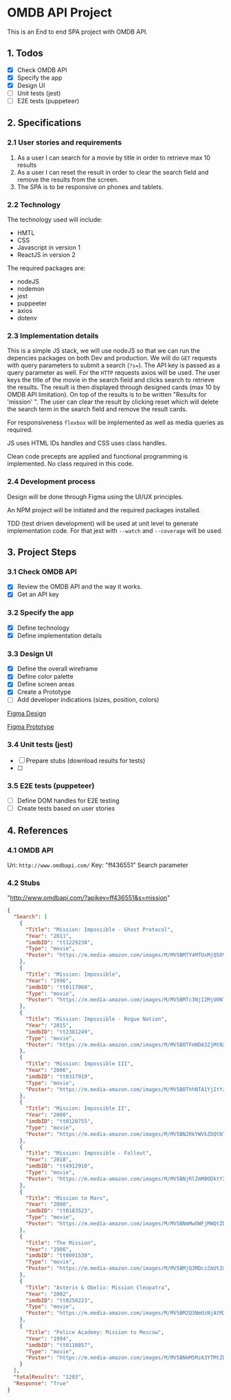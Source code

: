 # OMDB API Project

This is an End to end SPA project with OMDB API.

## 1. Todos

- [x] Check OMDB API
- [x] Specify the app
- [x] Design UI
- [ ] Unit tests (jest)
- [ ] E2E tests (puppeteer)

## 2. Specifications

### 2.1 User stories and requirements

1. As a user I can search for a movie by title in order to retrieve max 10 results
2. As a user I can reset the result in order to clear the search field and remove the results from the screen.
3. The SPA is to be responsive on phones and tablets.

### 2.2 Technology

The technology used will include:

- HMTL
- CSS
- Javascript in version 1
- ReactJS in version 2

The required packages are:

- nodeJS
- nodemon
- jest
- puppeeter
- axios
- dotenv

### 2.3 Implementation details

This is a simple JS stack, we will use nodeJS so that we can run the depencies packages on both Dev and production.
We will do `GET` requests with query parameters to submit a search (`?s=`). The API key is passed as a query parameter as well. For the `HTTP` requests axios will be used.
The user keys the title of the movie in the search field and clicks search to retrieve the results.
The result is then displayed through designed cards (max 10 by OMDB API limitation).
On top of the results is to be written "Results for 'mission' ".
The user can clear the result by clicking reset which will delete the search term in the search field and remove the result cards.

For responsiveness `flexbox` will be implemented as well as media queries as required.

JS uses HTML IDs handles and CSS uses class handles.

Clean code precepts are applied and functional programming is implemented. No class required in this code.

### 2.4 Development process

Design will be done through Figma using the UI/UX principles.

An NPM project will be initiated and the required packages installed.

TDD (test driven development) will be used at unit level to generate implementation code. For that jest with `--watch` and `--coverage` will be used.

## 3. Project Steps

### 3.1 Check OMDB API

- [x] Review the OMDB API and the way it works.
- [x] Get an API key

### 3.2 Specify the app

- [x] Define technology
- [x] Define implementation details

### 3.3 Design UI

- [x] Define the overall wireframe
- [x] Define color palette
- [x] Define screen areas
- [x] Create a Prototype
- [ ] Add developer indications (sizes, position, colors)

[Figma Design](https://www.figma.com/file/CGAdWFu6b72RaxUOST9M7V/omdb-api?node-id=0%3A1)

[Figma Prototype](https://www.figma.com/proto/CGAdWFu6b72RaxUOST9M7V/omdb-api?node-id=1%3A2&scaling=min-zoom&page-id=0%3A1&starting-point-node-id=1%3A2)

### 3.4 Unit tests (jest)

- [ ] Prepare stubs (download results for tests)
- [ ]

### 3.5 E2E tests (puppeteer)

- [ ] Define DOM handles for E2E testing
- [ ] Create tests based on user stories

## 4. References

### 4.1 OMDB API

Uri: `http://www.omdbapi.com/`
Key: "ff436551"
Search parameter

### 4.2 Stubs

"http://www.omdbapi.com/?apikey=ff436551&s=mission"

```json
{
  "Search": [
    {
      "Title": "Mission: Impossible - Ghost Protocol",
      "Year": "2011",
      "imdbID": "tt1229238",
      "Type": "movie",
      "Poster": "https://m.media-amazon.com/images/M/MV5BMTY4MTUxMjQ5OV5BMl5BanBnXkFtZTcwNTUyMzg5Ng@@._V1_SX300.jpg"
    },
    {
      "Title": "Mission: Impossible",
      "Year": "1996",
      "imdbID": "tt0117060",
      "Type": "movie",
      "Poster": "https://m.media-amazon.com/images/M/MV5BMTc3NjI2MjU0Nl5BMl5BanBnXkFtZTgwNDk3ODYxMTE@._V1_SX300.jpg"
    },
    {
      "Title": "Mission: Impossible - Rogue Nation",
      "Year": "2015",
      "imdbID": "tt2381249",
      "Type": "movie",
      "Poster": "https://m.media-amazon.com/images/M/MV5BOTFmNDA3ZjMtN2Y0MC00NDYyLWFlY2UtNTQ4OTQxMmY1NmVjXkEyXkFqcGdeQXVyNTg4NDQ4NDY@._V1_SX300.jpg"
    },
    {
      "Title": "Mission: Impossible III",
      "Year": "2006",
      "imdbID": "tt0317919",
      "Type": "movie",
      "Poster": "https://m.media-amazon.com/images/M/MV5BOThhNTA1YjItYzk2Ny00M2Y1LWJlYWUtZDQyZDU0YmY5Y2M5XkEyXkFqcGdeQXVyNjU0OTQ0OTY@._V1_SX300.jpg"
    },
    {
      "Title": "Mission: Impossible II",
      "Year": "2000",
      "imdbID": "tt0120755",
      "Type": "movie",
      "Poster": "https://m.media-amazon.com/images/M/MV5BN2RkYWVkZDQtNTMxMi00NWQ4LWE2ODctNmQzOWM2NjQzYzdlXkEyXkFqcGdeQXVyMjUzOTY1NTc@._V1_SX300.jpg"
    },
    {
      "Title": "Mission: Impossible - Fallout",
      "Year": "2018",
      "imdbID": "tt4912910",
      "Type": "movie",
      "Poster": "https://m.media-amazon.com/images/M/MV5BNjRlZmM0ODktY2RjNS00ZDdjLWJhZGYtNDljNWZkMGM5MTg0XkEyXkFqcGdeQXVyNjAwMjI5MDk@._V1_SX300.jpg"
    },
    {
      "Title": "Mission to Mars",
      "Year": "2000",
      "imdbID": "tt0183523",
      "Type": "movie",
      "Poster": "https://m.media-amazon.com/images/M/MV5BNmMwOWFjMWQtZDAzNC00MGM3LWI0Y2YtNTUxN2NkYTM1NjE1XkEyXkFqcGdeQXVyMjUzOTY1NTc@._V1_SX300.jpg"
    },
    {
      "Title": "The Mission",
      "Year": "1986",
      "imdbID": "tt0091530",
      "Type": "movie",
      "Poster": "https://m.media-amazon.com/images/M/MV5BMjQ3MDczZmUtZmFlMy00YzFlLTlmNmMtYTE2NTZiNTJjM2UzL2ltYWdlXkEyXkFqcGdeQXVyNTAyODkwOQ@@._V1_SX300.jpg"
    },
    {
      "Title": "Asterix & Obelix: Mission Cleopatra",
      "Year": "2002",
      "imdbID": "tt0250223",
      "Type": "movie",
      "Poster": "https://m.media-amazon.com/images/M/MV5BM2Q3NmUzNjAtM2VjMS00MGU3LWE4YjEtZTM1NDM0YTdlOWRkXkEyXkFqcGdeQXVyODIyOTEyMzY@._V1_SX300.jpg"
    },
    {
      "Title": "Police Academy: Mission to Moscow",
      "Year": "1994",
      "imdbID": "tt0110857",
      "Type": "movie",
      "Poster": "https://m.media-amazon.com/images/M/MV5BNmM5MzA3YTMtZDZkNy00YzNlLWFkZTUtZDJhYTNkMzk1ODNlL2ltYWdlL2ltYWdlXkEyXkFqcGdeQXVyMTQxNzMzNDI@._V1_SX300.jpg"
    }
  ],
  "totalResults": "1203",
  "Response": "True"
}
```
